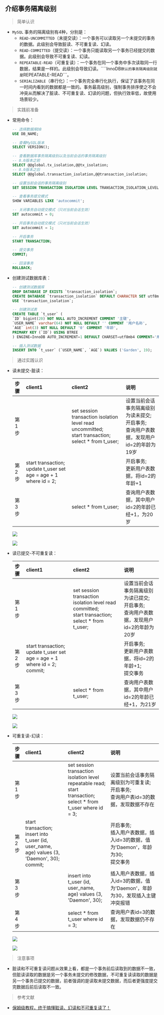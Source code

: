 ## 介绍事务隔离级别

> 简单认识

* ```MySQL``` 事务的隔离级别有4种，分别是：
  * ```READ-UNCOMMITTED```（未提交读）：一个事务可以读取另一个未提交的事务的数据。此级别会导致脏读、不可重复读、幻读。
  * ```READ-COMMITTED```（提交读）：一个事务只能读取另一个事务已经提交的数据。此级别会导致不可重复读、幻读。
  * ```REPEATABLE-READ```（可重复读）：一个事务在同一个事务中多次读取同一行数据，结果是一样的。此级别会导致幻读。````InnoDB``` 默认的事务隔离级别就是 ```REPEATABLE-READ```。
  * ```SERIALIZABLE```（串行化）：一个事务完全串行化执行，保证了该事务在同一时间内看到的数据都是一致的。事务最高级别，强制事务排序使之不会冲突从而解决了脏读、不可重复读、幻读的问题，但执行效率低，故使用场景较少。

> 实践前准备

* 常用命令：

  ```sql
  -- 选择数据库DB
  USE DB_NAME;

  -- 查看MySQL版本
  SELECT VERSION();

  -- 查看数据库事务隔离级别以及当前会话的事务隔离级别
  -- 8.0版本之前
  SELECT @@global.tx_isolation,@@tx_isolation;
  -- 8.0版本之后
  SELECT @@global.transaction_isolation,@@transaction_isolation;

  -- 设置当前会话的事务隔离级别
  SET SESSION TRANSACTION ISOLATION LEVEL TRANSACTION_ISOLATION_LEVEL;

  -- 查看事务提交模式
  SHOW VARIABLES LIKE 'autocommit';

  -- 关闭事务自动提交模式（只对当前会话生效）
  SET autocommit = 0;

  -- 开启事务自动提交模式（只对当前会话生效）
  SET autocommit = 1;

  -- 开启事务
  START TRANSACTION;

  -- 提交事务
  COMMIT;

  -- 回滚事务
  ROLLBACK;
  ```

* 创建测试数据库表：

  ```sql
  -- 创建测试数据库
  DROP DATABASE IF EXISTS `transaction_isolation`;
  CREATE DATABASE `transaction_isolation` DEFAULT CHARACTER SET utf8mb4 COLLATE utf8mb4_general_ci;
  USE `transaction_isolation`;

  -- 创建测试表
  CREATE TABLE `t_user` (
  `ID` bigint(20) NOT NULL AUTO_INCREMENT COMMENT '主键',
  `USER_NAME` varchar(64) NOT NULL DEFAULT '' COMMENT '用户名称',
  `AGE` int(3) NOT NULL DEFAULT '0' COMMENT '年龄',
  PRIMARY KEY (`ID`) USING BTREE
  ) ENGINE=InnoDB AUTO_INCREMENT=1 DEFAULT CHARSET=utf8mb4 COMMENT='用户表';

  -- 插入测试数据
  INSERT INTO `t_user` (`USER_NAME`, `AGE`) VALUES ('Garden', 19);
  ```

> 通过实践认识

* 读未提交-脏读：

  |步骤|client1|client2|说明|
  |:-|:-|:-|:-|
  |第1步||set session transaction isolation level read uncommitted;<br>start transaction;<br>select * from t_user;|设置当前会话事务隔离级别为读未提交;<br>开启事务;<br>查询用户表数据，发现用户id=2的年龄为19岁|
  |第2步|start transaction;<br>update t_user set age = age + 1 where id = 2;||开启事务;<br>更新用户表数据，将id=2的年龄+1|
  |第3步||select * from t_user;|查询用户表数据，其中用户id=2的年龄已经+1，为20岁|

  ![](https://raw.githubusercontent.com/Garden12138/picbed-cloud/main/mysql/%E8%AF%BB%E6%9C%AA%E6%8F%90%E4%BA%A4_%E8%84%8F%E8%AF%BB_%E5%AE%A2%E6%88%B7%E7%AB%AF2.png)

  ![](https://raw.githubusercontent.com/Garden12138/picbed-cloud/main/mysql/%E8%AF%BB%E6%9C%AA%E6%8F%90%E4%BA%A4_%E8%84%8F%E8%AF%BB_%E5%AE%A2%E6%88%B7%E7%AB%AF1.png)

* 读已提交-不可重复读：

  |步骤|client1|client2|说明|
  |:-|:-|:-|:-|
  |第1步||set session transaction isolation level read committed;<br>start transaction;<br>select * from t_user;|设置当前会话事务隔离级别为读已提交;<br>开启事务;<br>查询用户表数据，发现用户id=2的年龄为20岁|
  |第2步|start transaction;<br>update t_user set age = age + 1 where id = 2;<br>commit;||开启事务;<br>更新用户表数据，将id=2的年龄+1;<br>提交事务|
  |第3步||select * from t_user;|查询用户表数据，其中用户id=2的年龄已经+1，为21岁|

  ![](https://raw.githubusercontent.com/Garden12138/picbed-cloud/main/mysql/%E8%AF%BB%E5%B7%B2%E6%8F%90%E4%BA%A4_%E4%B8%8D%E5%8F%AF%E9%87%8D%E5%A4%8D%E8%AF%BB_%E5%AE%A2%E6%88%B7%E7%AB%AF2.png)

  ![](https://raw.githubusercontent.com/Garden12138/picbed-cloud/main/mysql/%E8%AF%BB%E5%B7%B2%E6%8F%90%E4%BA%A4_%E4%B8%8D%E5%8F%AF%E9%87%8D%E5%A4%8D%E8%AF%BB_%E5%AE%A2%E6%88%B7%E7%AB%AF1.png)

* 可重复读-幻读：

  |步骤|client1|client2|说明|
  |:-|:-|:-|:-|
  |第1步||set session transaction isolation level repeatable read;<br>start transaction;<br>select * from t_user where id = 3;|设置当前会话事务隔离级别为可重复读;<br>开启事务;<br>查询用户表id=3的数据，发现数据不存在|
  |第2步|start transaction;<br>insert into t_user (id, user_name, age) values (3, 'Daemon', 30);<br>commit;||开启事务;<br>插入用户表数据，插入id=3的数据，值为'Daemon'，年龄为30;<br>提交事务|
  |第3步||insert into t_user (id, user_name, age) values (3, 'Daemon', 30);|插入用户表数据，插入id=3的数据，值为'Daemon'，年龄为30，发现插入主键冲突报错|
  |第4步||select * from t_user where id = 3;|查询用户表id=3的数据，发现数据仍不存在|

  ![](https://raw.githubusercontent.com/Garden12138/picbed-cloud/main/mysql/%E5%8F%AF%E9%87%8D%E5%A4%8D%E8%AF%BB_%E5%B9%BB%E8%AF%BB_%E5%AE%A2%E6%88%B7%E7%AB%AF2.png)

  ![](https://raw.githubusercontent.com/Garden12138/picbed-cloud/main/mysql/%E5%8F%AF%E9%87%8D%E5%A4%8D%E8%AF%BB_%E5%B9%BB%E8%AF%BB_%E5%AE%A2%E6%88%B7%E7%AB%AF1.png)

> 注意事项

  * 脏读和不可重复读问题从效果上看，都是一个事务前后读取到的数据不一致，但脏读读取的数据是另一个事务未提交的修改数据，不可重复读读取的数据是另一个事务已提交的数据，前者强调的是读取未提交数据，而后者更强度提交完数据后前后读取不一致。

> 参考文献

* [保姆级教程，终于搞懂脏读、幻读和不可重复读了！](https://www.cnblogs.com/vipstone/p/15758962.html)